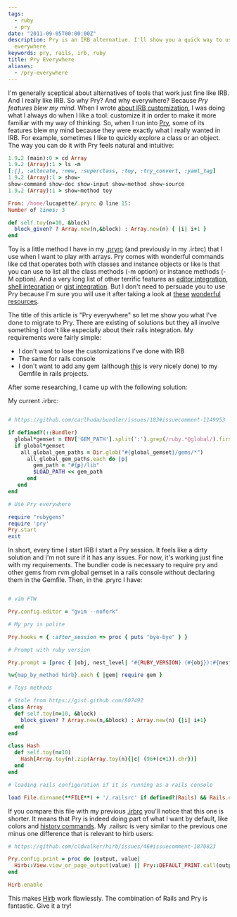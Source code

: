 ```yaml
---
tags:
  - ruby
  - pry
date: "2011-09-05T00:00:00Z"
description: Pry is an IRB alternative. I'll show you a quick way to use pry
  everywhere
keywords: pry, rails, irb, ruby
title: Pry Everywhere
aliases:
  - /pry-everywhere
---
```


I'm generally sceptical about alternatives of tools that work just fine like
IRB. And I really like IRB. So why Pry? And why everywhere? Because _Pry
features blew my mind_. When I wrote [about IRB
customization](/writing/why-you-should-spend-some-time-configuring-irb), I was
doing what I always do when I like a tool: customize it in order to make it more
familiar with my way of thinking. So, when I run into
[Pry](http://pry.github.com/), some of its features blew my mind because they
were exactly what I really wanted in IRB. For example, sometimes I like to
quickly explore a class or an object. The way you can do it with Pry feels
natural and intuitive:

```ruby
1.9.2 (main):0 > cd Array
1.9.2 (Array):1 > ls -m
[:[], :allocate, :new, :superclass, :toy, :try_convert, :yaml_tag]
1.9.2 (Array):1 > show-
show-command show-doc show-input show-method show-source
1.9.2 (Array):1 > show-method toy

From: /home/lucapette/.pryrc @ line 15:
Number of lines: 3

def self.toy(n=10, &block)
  block_given? ? Array.new(n,&block) : Array.new(n) { |i| i+1 }
end
```

Toy is a little method I have in my
[.pryrc](https://github.com/lucapette/dotfiles/blob/main/pryrc) (and
previously in my .irbrc) that I use when I want to play with arrays. Pry comes
with wonderful commands like cd that operates both with classes and instance
objects or like ls that you can use to list all the class methods (-m option)
or instance methods (-M option). And a very long list of other terrific
features as [editor
integration](https://github.com/pry/pry/wiki/Editor-integration), [shell
integration](https://github.com/pry/pry/wiki/Shell-Integration) or [gist
integration](http://rdoc.info/github/banister/pry/master/file/README.markdown#Gist_integration).
But I don't need to persuade you to use Pry because I'm sure you will use it
after taking a look at [these](https://github.com/pry/pry/wiki)
[wonderful](http://vimeo.com/26391171)
[resources](http://railscasts.com/episodes/280-pry-with-rails).

The title of this article is "Pry everywhere" so let me show you what I've done
to migrate to Pry. There are existing of solutions but they all involve
something I don't like especially about their rails integration. My requirements
were fairly simple:

- I don't want to lose the customizations I've done with IRB
- The same for rails console
- I don't want to add any gem (although
  [this](https://github.com/rweng/pry-rails) is very nicely done) to my Gemfile
  in rails projects.

After some researching, I came up with the following solution:

My current .irbrc:

```ruby

# https://github.com/carlhuda/bundler/issues/183#issuecomment-1149953

if defined?(::Bundler)
  global*gemset = ENV['GEM_PATH'].split(':').grep(/ruby.*@global/).first
  if global*gemset
    all_global_gem_paths = Dir.glob("#{global_gemset}/gems/*")
      all_global_gem_paths.each do |p|
        gem_path = "#{p}/lib"
        $LOAD_PATH << gem_path
      end
   end
end

# Use Pry everywhere

require "rubygems"
require 'pry'
Pry.start
exit
```

In short, every time I start IRB I start a Pry session. It feels like a dirty
solution and I'm not sure if it has any issues. For now, it's working just fine
with my requirements. The bundler code is necessary to require pry and other
gems from rvm global gemset in a rails console without declaring them in the
Gemfile. Then, in the .pryrc I have:

```ruby

# vim FTW

Pry.config.editor = "gvim --nofork"

# My pry is polite

Pry.hooks = { :after_session => proc { puts "bye-bye" } }

# Prompt with ruby version

Pry.prompt = [proc { |obj, nest_level| "#{RUBY_VERSION} (#{obj}):#{nest_level} > " }, proc { |obj, nest_level| "#{RUBY_VERSION} (#{obj}):#{nest_level} * " }]

%w{map_by_method hirb}.each { |gem| require gem }

# Toys methods

# Stole from https://gist.github.com/807492
class Array
  def self.toy(n=10, &block)
    block_given? ? Array.new(n,&block) : Array.new(n) {|i| i+1}
  end
end

class Hash
  def self.toy(n=10)
    Hash[Array.toy(n).zip(Array.toy(n){|c| (96+(c+1)).chr})]
  end
end

# loading rails configuration if it is running as a rails console

load File.dirname(**FILE**) + '/.railsrc' if defined?(Rails) && Rails.env

```

If you compare this file with my previous
[.irbrc](https://github.com/lucapette/dotfiles/blob/80eade149f8d6b93b5446efd03606690b4e74ca6/irbrc)
you'll notice that this one is shorter. It means that Pry is indeed doing part
of what I want by default, like colors and [history
commands](https://github.com/pry/pry/wiki/History). My .railsrc is very similar
to the previous one minus one difference that is relevant to hirb users:

```ruby
# https://github.com/cldwalker/hirb/issues/46#issuecomment-1870823

Pry.config.print = proc do |output, value|
  Hirb::View.view_or_page_output(value) || Pry::DEFAULT_PRINT.call(output, value)
end

Hirb.enable
```

This makes [Hirb](https://github.com/cldwalker/hirb) work flawlessly. The
combination of Rails and Pry is fantastic. Give it a try!
